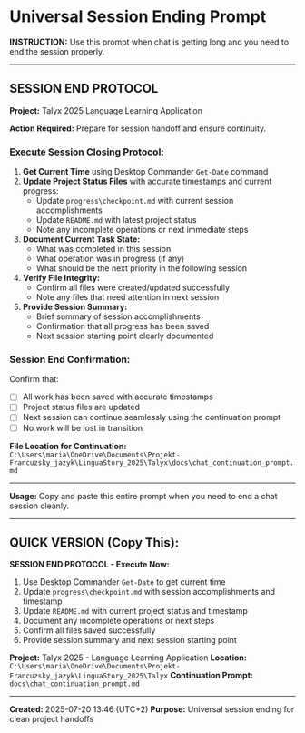 # Universal Session Ending Prompt

**INSTRUCTION:** Use this prompt when chat is getting long and you need to end the session properly.

---

## SESSION END PROTOCOL

**Project:** Talyx 2025 Language Learning Application

**Action Required:** Prepare for session handoff and ensure continuity.

### Execute Session Closing Protocol:

1. **Get Current Time** using Desktop Commander `Get-Date` command
2. **Update Project Status Files** with accurate timestamps and current progress:
   - Update `progress\checkpoint.md` with current session accomplishments
   - Update `README.md` with latest project status
   - Note any incomplete operations or next immediate steps
3. **Document Current Task State:**
   - What was completed in this session
   - What operation was in progress (if any)
   - What should be the next priority in the following session
4. **Verify File Integrity:**
   - Confirm all files were created/updated successfully
   - Note any files that need attention in next session
5. **Provide Session Summary:**
   - Brief summary of session accomplishments
   - Confirmation that all progress has been saved
   - Next session starting point clearly documented

### Session End Confirmation:
Confirm that:
- [ ] All work has been saved with accurate timestamps
- [ ] Project status files are updated
- [ ] Next session can continue seamlessly using the continuation prompt
- [ ] No work will be lost in transition

**File Location for Continuation:** 
`C:\Users\maria\OneDrive\Documents\Projekt-Francuzsky_jazyk\LinguaStory_2025\Talyx\docs\chat_continuation_prompt.md`

---

**Usage:** Copy and paste this entire prompt when you need to end a chat session cleanly.

---

## QUICK VERSION (Copy This):

**SESSION END PROTOCOL - Execute Now:**

1. Use Desktop Commander `Get-Date` to get current time
2. Update `progress\checkpoint.md` with session accomplishments and timestamp  
3. Update `README.md` with current project status and timestamp
4. Document any incomplete operations or next steps
5. Confirm all files saved successfully
6. Provide session summary and next session starting point

**Project:** Talyx 2025 - Language Learning Application
**Location:** `C:\Users\maria\OneDrive\Documents\Projekt-Francuzsky_jazyk\LinguaStory_2025\Talyx`
**Continuation Prompt:** `docs\chat_continuation_prompt.md`

---

**Created:** 2025-07-20 13:46 (UTC+2)
**Purpose:** Universal session ending for clean project handoffs